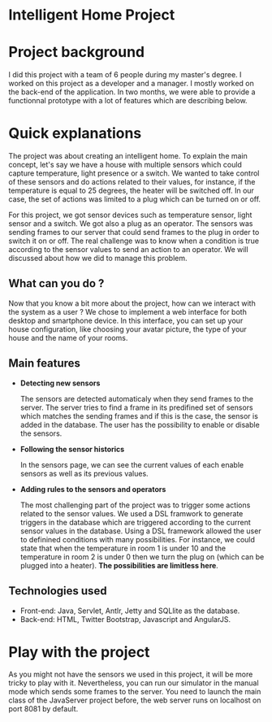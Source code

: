 Intelligent Home Project
========================

Project background
=================
I did this project with a team of 6 people during my master's degree. 
I worked on this project as a developer and a manager. I mostly worked on the back-end of the application.
In two months, we were able to provide a functionnal prototype with a lot of features which are describing below.

Quick explanations
==================
The project was about creating an intelligent home. To explain the main concept, let's say we have a house with multiple sensors
which could capture temperature, light presence or a switch. We wanted to take control of these sensors and do actions related to their values, for instance,
if the temperature is equal to 25 degrees, the heater will be switched off. In our case, the set of actions was limited to a plug which can be turned on or off.

For this project, we got sensor devices such as temperature sensor, light sensor and a switch. We got also a plug as an operator. 
The sensors was sending frames to our server that could send frames to the plug in order to switch it on or off. 
The real challenge was to know when a condition is true according to the sensor values to send an action to an operator. We will discussed about how we did to manage
this problem.

What can you do ?
-----------------
Now that you know a bit more about the project, how can we interact with the system as a user  ? 
We chose to implement a web interface for both desktop and smartphone device. 
In this interface, you can set up your house configuration, like choosing your avatar picture, the type of your house and the name of your rooms.

Main features
-------------

* __Detecting new sensors__  

    The sensors are detected automaticaly when they send frames to the server. 
The server tries to find a frame in its predifined set of sensors which matches the sending frames and if this is the case, 
the sensor is added in the database. The user has the possibility to enable or disable the sensors.

* __Following the sensor historics__  

    In the sensors page, we can see the current values of each enable sensors as well as its previous values.

* __Adding rules to the sensors and operators__  

    The most challenging part of the project was to trigger some actions related to the sensor values. 
We used a DSL framwork to generate triggers in the database which are triggered according to the current sensor values in the database.
Using a DSL framework allowed the user to definined conditions with many possibilities. 
For instance, we could state that when the temperature in room 1 is under 10 and the temperature in room 2 is under 0 then we turn the plug on 
(which can be plugged into a heater). __The possibilities are limitless here__.    

Technologies used
-----------------
* Front-end: Java, Servlet, Antlr, Jetty and SQLlite as the database.
* Back-end: HTML, Twitter Bootstrap, Javascript and AngularJS.

Play with the project
=====================
As you might not have the sensors we used in this project, it will be more tricky to play with it. 
Nevertheless, you can run our simulator in the manual mode which sends some frames to the server. 
You need to launch the main class of the JavaServer project before, the web server runs on localhost on port 8081 by default.